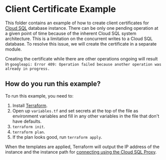 # Client Certificate Example

This folder contains an example of how to create client certificates for [Cloud SQL](https://cloud.google.com/sql/) database instance. 
There can be only one pending operation at a given point of time because of the inherent Cloud SQL system architecture.
This is a limitation on the concurrent writes to a Cloud SQL database. To resolve this issue,
we will create the certificate in a separate module.

Creating the certificate while there are other operations ongoing will result in `googleapi: Error 409: Operation failed because another operation was already in progress.`


## How do you run this example?

To run this example, you need to:

1. Install [Terraform](https://www.terraform.io/).
1. Open up `variables.tf` and set secrets at the top of the file as environment variables and fill in any other variables in
   the file that don't have defaults. 
1. `terraform init`.
1. `terraform plan`.
1. If the plan looks good, run `terraform apply`.

When the templates are applied, Terraform will output the IP address of the instance and the instance path for [connecting using the Cloud SQL Proxy](https://cloud.google.com/sql/docs/mysql/connect-admin-proxy). 
